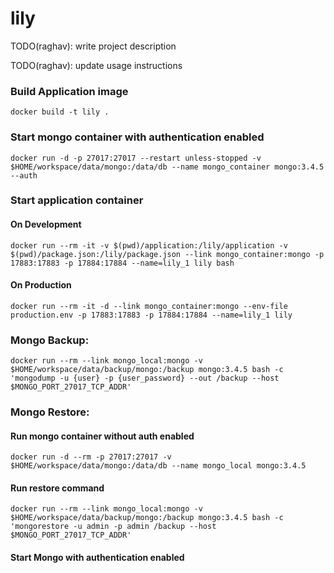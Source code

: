 # lily

TODO(raghav): write project description

TODO(raghav): update usage instructions

### Build Application image
```
docker build -t lily .
```

### Start mongo container with authentication enabled
```
docker run -d -p 27017:27017 --restart unless-stopped -v $HOME/workspace/data/mongo:/data/db --name mongo_container mongo:3.4.5 --auth
```

### Start application container
#### On Development
```
docker run --rm -it -v $(pwd)/application:/lily/application -v $(pwd)/package.json:/lily/package.json --link mongo_container:mongo -p 17883:17883 -p 17884:17884 --name=lily_1 lily bash
```
#### On Production
```
docker run --rm -it -d --link mongo_container:mongo --env-file production.env -p 17883:17883 -p 17884:17884 --name=lily_1 lily
```

### Mongo Backup:
```
docker run --rm --link mongo_local:mongo -v $HOME/workspace/data/backup/mongo:/backup mongo:3.4.5 bash -c 'mongodump -u {user} -p {user_password} --out /backup --host $MONGO_PORT_27017_TCP_ADDR'
```

### Mongo Restore:
#### Run mongo container without auth enabled
```
docker run -d --rm -p 27017:27017 -v $HOME/workspace/data/mongo:/data/db --name mongo_local mongo:3.4.5
```
#### Run restore command
```
docker run --rm --link mongo_local:mongo -v $HOME/workspace/data/backup/mongo:/backup mongo:3.4.5 bash -c 'mongorestore -u admin -p admin /backup --host $MONGO_PORT_27017_TCP_ADDR'
```
#### Start Mongo with authentication enabled
